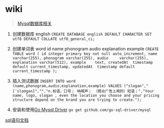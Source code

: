 wiki
========
>[Mysql数据库相关](https://dev.mysql.com/doc/refman/5.7/en/charset-applications.html)

1. 创建数据库 english
`CREATE DATABASE english
  DEFAULT CHARACTER SET utf8
  DEFAULT COLLATE utf8_general_ci;`
2. 创建单词表 word
id   name phonogram audio explanation example
`CREATE TABLE word
(
id integer primary key not null auto_increment,
name varchar(255),
phonogram varchar(255),
audio     varchar(255),
explanation varchar(512),
example    text,
createdAt  timestamp default current_timestamp,
updatedAt  timestamp default current_timestamp
);
`
3. 插入测试数据
`INSERT INTO word (name,phonogram,audio,explanation,example)
VALUES ("slogan","[ˈsloʊgən]","","n.标语，口号； 呐喊声； （商业广告上用的）短语；","Your name, logo, slogan , even the location you choose and your pricing structure depend on the brand you are trying to create.");
`

4. 安装和使用[Go Mysql Driver](http://go-database-sql.org/index.html)
`go get github.com/go-sql-driver/mysql`

[sql语句文档](https://www.w3schools.com/sql/default.asp)